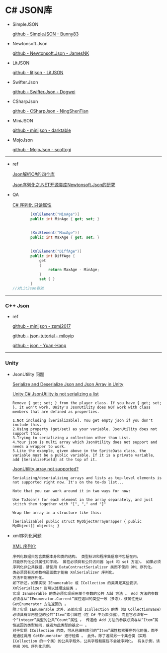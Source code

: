 # C# JSON库

* SimpleJSON

  [github - SimpleJSON - Bunny83](https://github.com/Bunny83/SimpleJSON)

* Newtonsoft.Json

  [github - Newtonsoft.Json - JamesNK](https://github.com/JamesNK/Newtonsoft.Json)

* LitJSON

  [github - litjson - LitJSON](https://github.com/LitJSON/litjson)

* Swifter.Json

  [github - Swifter.Json - Dogwei](https://github.com/Dogwei/Swifter.Json)

* CSharpJson

  [github - CSharpJson - NingShenTian](https://github.com/NingShenTian/CsharpJson)

* MiniJSON

  [github - minijson - darktable](https://gist.github.com/darktable/1411710)

* MojoJson

  [github - MojoJson - scottcgi](https://github.com/scottcgi/MojoJson)



---



* ref

  [Json解析C#的四个库](https://yaojiaxinpc.github.io/3JsonDeal/)

  [Json序列化之.NET开源类库Newtonsoft.Json的研究](https://www.cnblogs.com/yunfeifei/p/4086014.html)



* QA

  [C# 序列化 只读属性](https://blog.csdn.net/lj22377/article/details/47253725)

  ``` c#
          [XmlElement("MinAge")]
          public int MinAge { get; set; }
   
   
          [XmlElement("MaxAge")]
          public int MaxAge { get; set; }
   
   
          [XmlElement("DiffAge")]
          public int DiffAge {
              get
              {
                  return MaxAge - MinAge;
              }
              set { }
          }
  //对LitJson有效
  ```

  



---



### C++ Json

* ref

  [github - minijson - zsmj2017](https://github.com/zsmj2017/MiniJson)

  [github - json-tutorial - miloyip](https://github.com/miloyip/json-tutorial)

  [github - json - Yuan-Hang](https://github.com/Yuan-Hang/Json)




---





### Unity

* JsonUtility 问题

  [Serialize and Deserialize Json and Json Array in Unity](https://stackoverflow.com/questions/36239705/serialize-and-deserialize-json-and-json-array-in-unity)

  [Unity C# JsonUtility is not serializing a list](https://stackoverflow.com/questions/41787091/unity-c-sharp-jsonutility-is-not-serializing-a-list)

  ``` text
  Remove { get; set; } from the player class. If you have { get; set; }, it won't work. Unity's JsonUtility does NOT work with class members that are defined as properties.
  ```

  ``` text
  1.Not including [Serializable]. You get empty json if you don't include this.
  2.Using property (get/set) as your variable. JsonUtility does not support this.
  3.Trying to serializing a collection other than List.
  4.Your json is multi array which JsonUtility does not support and needs a wrapper to work.
  5.Like the example, given above in the SpriteData class, the variable must be a public variable. If it is a private variable, add [SerializeField] at the top of it.
  ```

  [JsonUtility array not supported?](https://answers.unity.com/questions/1123326/jsonutility-array-not-supported.html)

  ``` text]
  Serializing/deserializing arrays and lists as top-level elements is not supported right now. It's on the to-do list...
  
  Note that you can work around it in two ways for now:
  
  Use ToJson() for each element in the array separately, and just stitch them together with "[", "," and "]"
  
  Wrap the array in a structure like this:
  
  [Serializable] public struct MyObjectArrayWrapper { public MyObject[] objects; }
  ```

  

* xml序列化问题

  [XML 序列化](https://docs.microsoft.com/zh-cn/dotnet/standard/serialization/introducing-xml-serialization)

  ``` text
  序列化数据只包含数据本身和类的结构。 类型标识和程序集信息不包括在内。
  只能序列化公共属性和字段。 属性必须具有公共访问器（get 和 set 方法）。 如果必须序列化非公共数据，请使用 DataContractSerializer 类而不使用 XML 序列化。
  类必须具有无参数构造函数才能被 XmlSerializer 序列化。
  方法不能被序列化。
  如下所述，如果实现 IEnumerable 或 ICollection 的类满足某些要求，XmlSerializer 则可以处理这些类 。
  实现 IEnumerable 的类必须实现采用单个参数的公共 Add 方法 。 Add 方法的参数必须与从“IEnumerator.Current”属性返回的类型一致（多态），该属性是从 GetEnumerator 方法返回的 。
  除了实现 IEnumerable 之外，还能实现 ICollection 的类（如 CollectionBase）必须具有采用整型的公共“Item”索引属性（在 C# 中为索引器），而且它必须有一个“integer”类型的公共“Count”属性 。 传递给 Add 方法的参数必须与从“Item”属性返回的类型相同，或者为此类型的基之一 。
  对于实现 ICollection 的类，可从已编制索引的“Item”属性检索要序列化的值，而不是通过调用 GetEnumerator 进行检索 。 此外，除了返回另一个集合类（实现 ICollection 的一个类）的公共字段外，公共字段和属性不会被序列化。 有关示例，请参阅 XML 序列化示例。
  ```

  
